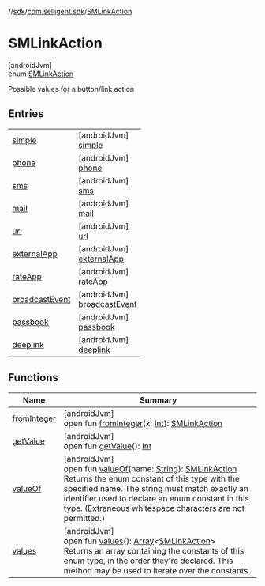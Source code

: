 //[sdk](../../../index.md)/[com.selligent.sdk](../index.md)/[SMLinkAction](index.md)

# SMLinkAction

[androidJvm]\
enum [SMLinkAction](index.md)

Possible values for a button/link action

## Entries

| | |
|---|---|
| [simple](simple/index.md) | [androidJvm]<br>[simple](simple/index.md) |
| [phone](phone/index.md) | [androidJvm]<br>[phone](phone/index.md) |
| [sms](sms/index.md) | [androidJvm]<br>[sms](sms/index.md) |
| [mail](mail/index.md) | [androidJvm]<br>[mail](mail/index.md) |
| [url](url/index.md) | [androidJvm]<br>[url](url/index.md) |
| [externalApp](external-app/index.md) | [androidJvm]<br>[externalApp](external-app/index.md) |
| [rateApp](rate-app/index.md) | [androidJvm]<br>[rateApp](rate-app/index.md) |
| [broadcastEvent](broadcast-event/index.md) | [androidJvm]<br>[broadcastEvent](broadcast-event/index.md) |
| [passbook](passbook/index.md) | [androidJvm]<br>[passbook](passbook/index.md) |
| [deeplink](deeplink/index.md) | [androidJvm]<br>[deeplink](deeplink/index.md) |

## Functions

| Name | Summary |
|---|---|
| [fromInteger](from-integer.md) | [androidJvm]<br>open fun [fromInteger](from-integer.md)(x: [Int](https://kotlinlang.org/api/latest/jvm/stdlib/kotlin/-int/index.html)): [SMLinkAction](index.md) |
| [getValue](get-value.md) | [androidJvm]<br>open fun [getValue](get-value.md)(): [Int](https://kotlinlang.org/api/latest/jvm/stdlib/kotlin/-int/index.html) |
| [valueOf](value-of.md) | [androidJvm]<br>open fun [valueOf](value-of.md)(name: [String](https://developer.android.com/reference/kotlin/java/lang/String.html)): [SMLinkAction](index.md)<br>Returns the enum constant of this type with the specified name. The string must match exactly an identifier used to declare an enum constant in this type. (Extraneous whitespace characters are not permitted.) |
| [values](values.md) | [androidJvm]<br>open fun [values](values.md)(): [Array](https://kotlinlang.org/api/latest/jvm/stdlib/kotlin/-array/index.html)&lt;[SMLinkAction](index.md)&gt;<br>Returns an array containing the constants of this enum type, in the order they're declared. This method may be used to iterate over the constants. |
